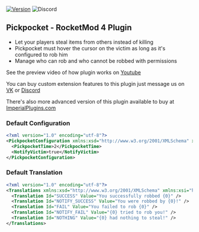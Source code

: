 [![Version](https://img.shields.io/github/release/RestoreMonarchyPlugins/Pickpocket.svg)](https://github.com/RestoreMonarchyPlugins/Pickpocket/releases) ![Discord](https://discordapp.com/api/guilds/520355060312440853/widget.png)
## Pickpocket - RocketMod 4 Plugin
* Let your players steal items from others instead of killing
* Pickpocket must hover the cursor on the victim as long as it's configured to rob him 
* Manage who can rob and who cannot be robbed with permissions

See the preview video of how plugin works on [Youtube](https://youtu.be/O_NKTCZmKEg)

You can buy custom extension features to this plugin just message us on [VK](https://vk.com/pluginsrestoremonarchy) or [Discord](https://discord.gg/yBztk3w)

There's also more advanced version of this plugin available to buy at [ImperialPlugins.com](https://imperialplugins.com/Products/ProductDetails/162)

### Default Configuration
```xml
<?xml version="1.0" encoding="utf-8"?>
<PickpocketConfiguration xmlns:xsd="http://www.w3.org/2001/XMLSchema" xmlns:xsi="http://www.w3.org/2001/XMLSchema-instance">
  <PickpocketTime>2</PickpocketTime>
  <NotifyVictim>true</NotifyVictim>
</PickpocketConfiguration>
```

### Default Translation
```xml
<?xml version="1.0" encoding="utf-8"?>
<Translations xmlns:xsd="http://www.w3.org/2001/XMLSchema" xmlns:xsi="http://www.w3.org/2001/XMLSchema-instance">
  <Translation Id="SUCCESS" Value="You successfully robbed {0}" />
  <Translation Id="NOTIFY_SUCCESS" Value="You were robbed by {0}!" />
  <Translation Id="FAIL" Value="You failed to rob {0}" />
  <Translation Id="NOTIFY_FAIL" Value="{0} tried to rob you!" />
  <Translation Id="NOTHING" Value="{0} had nothing to steal!" />
</Translations>
```
